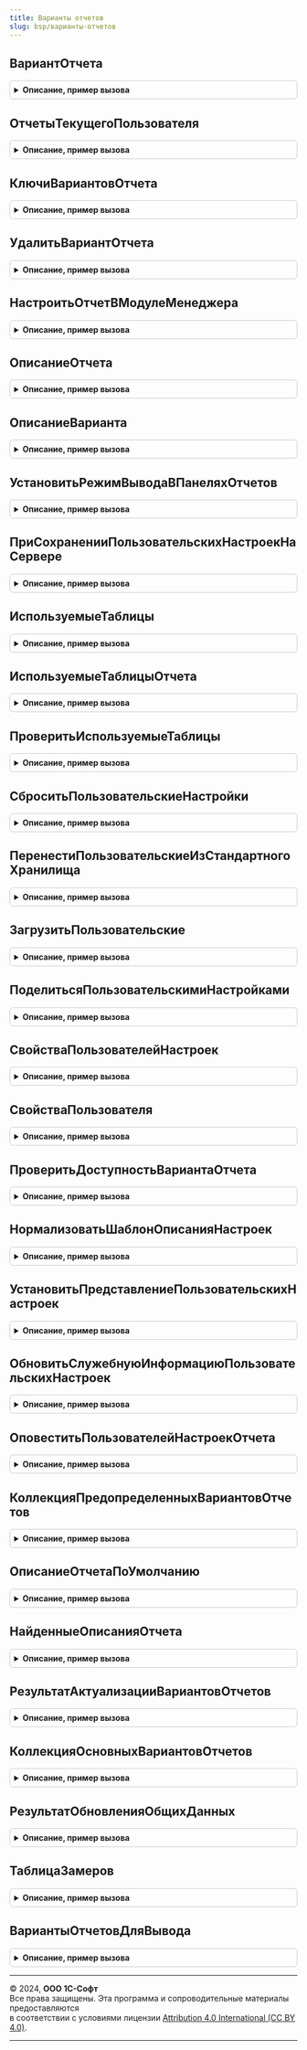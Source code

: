 ```yaml
---
title: Варианты отчетов
slug: bsp/варианты-отчетов
---
```



## ВариантОтчета
<details style="margin: 1em 0; padding: 0.5em; border: 1px solid #ccc; border-radius: 6px;">

<summary style="font-weight: bold; cursor: pointer;">Описание, пример вызова</summary>

```bsl

// Возвращает ссылку на вариант отчета.
//
// Параметры:
//  Отчет - СправочникСсылка.ИдентификаторыОбъектовРасширений
//        - СправочникСсылка.ИдентификаторыОбъектовМетаданных
//        - СправочникСсылка.ДополнительныеОтчетыИОбработки
//        - Строка - ссылка на отчет или полное имя внешнего отчета.
//  КлючВарианта - Строка - имя варианта отчета.
//
// Возвращаемое значение:
//  СправочникСсылка.ВариантыОтчетов, Неопределено - вариант отчета,
//          либо Неопределено, если отчет отсутствует или недоступен по правам.
//
Функция ВариантОтчета(Отчет, КлючВарианта) Экспорт
```

Пример вызова
```bsl
Результат = ВариантыОтчетов.ВариантОтчета(Отчет, КлючВарианта) 
```
</details>

## ОтчетыТекущегоПользователя
<details style="margin: 1em 0; padding: 0.5em; border: 1px solid #ccc; border-radius: 6px;">

<summary style="font-weight: bold; cursor: pointer;">Описание, пример вызова</summary>

```bsl

// Возвращает отчеты (СправочникСсылка.ВариантыОтчетов), доступные текущему пользователю.
// Их следует использовать во всех запросах к таблице
// справочника "ВариантыОтчетов" как отбор по реквизиту "Отчет",
// кроме случаев выборки вариантов из внешних отчетов.
//
// Возвращаемое значение:
//  Массив - отчеты, доступные текущему пользователю (СправочникСсылка.ИдентификаторыОбъектовРасширений,
//           Строка, СправочникСсылка.ДополнительныеОтчетыИОбработки,
//           СправочникСсылка.ИдентификаторыОбъектовМетаданных).
//           Тип элементов совпадает с типом реквизита Справочники.ВариантыОтчетов.Реквизиты.Отчет.
//
Функция ОтчетыТекущегоПользователя() Экспорт
```

Пример вызова
```bsl
Результат = ВариантыОтчетов.ОтчетыТекущегоПользователя() 
```
</details>

## КлючиВариантовОтчета
<details style="margin: 1em 0; padding: 0.5em; border: 1px solid #ccc; border-radius: 6px;">

<summary style="font-weight: bold; cursor: pointer;">Описание, пример вызова</summary>

```bsl

// Возвращает список вариантов отчета из хранилища настроек ХранилищеВариантовОтчетов.
// См. также СтандартноеХранилищеНастроекМенеджер.ПолучитьСписок в синтакс-помощнике.
// В отличие от метода платформы, вместо права "АдминистрированиеДанных" проверяются права доступа к отчету.
//
// Параметры:
//  КлючОтчета - Строка - полное имя отчета с точкой.
//  Пользователь - Строка
//               - УникальныйИдентификатор
//               - ПользовательИнформационнойБазы
//               - Неопределено
//               - СправочникСсылка.Пользователи - имя, идентификатор или ссылка на пользователя,
//                                                 настройки которого требуется получить.
//                                                 Если Неопределено, то текущий пользователь.
//
// Возвращаемое значение:
//   СписокЗначений - список вариантов отчета, где:
//       * Значение - Строка - ключ варианта отчета.
//       * Представление - Строка - представление варианта отчета.
//
//
Функция КлючиВариантовОтчета(КлючОтчета, Знач Пользователь = Неопределено) Экспорт
```

Пример вызова
```bsl
Результат = ВариантыОтчетов.КлючиВариантовОтчета(КлючОтчета, Пользователь);
```
</details>

## УдалитьВариантОтчета
<details style="margin: 1em 0; padding: 0.5em; border: 1px solid #ccc; border-radius: 6px;">

<summary style="font-weight: bold; cursor: pointer;">Описание, пример вызова</summary>

```bsl

// Удаляет варианты указанного отчета или всех отчетов.
// См. также СтандартноеХранилищеНастроекМенеджер.Удалить в синтакс-помощнике.
//
// Параметры:
//  КлючОтчета - Строка
//             - Неопределено - полное имя отчета с точкой.
//                              Если Неопределено, то удаляются настройки всех отчетов.
//  КлючВарианта - Строка
//               - Неопределено - ключ удаляемого варианта отчета.
//                                Если Неопределено, то удаляются все варианты отчета.
//  Пользователь - Строка
//               - УникальныйИдентификатор
//               - ПользовательИнформационнойБазы
//               - Неопределено
//               - СправочникСсылка.Пользователи - имя, идентификатор или ссылка на пользователя,
//                                                 настройки которого удаляются.
//                                                 Если Неопределено, то удаляются настройки всех пользователей.
//
Процедура УдалитьВариантОтчета(КлючОтчета, КлючВарианта, Знач Пользователь) Экспорт
```

Пример вызова
```bsl
ВариантыОтчетов.УдалитьВариантОтчета(КлючОтчета, КлючВарианта, Пользователь) 
```
</details>

## НастроитьОтчетВМодулеМенеджера
<details style="margin: 1em 0; padding: 0.5em; border: 1px solid #ccc; border-radius: 6px;">

<summary style="font-weight: bold; cursor: pointer;">Описание, пример вызова</summary>

```bsl

// Вызывает модуль менеджера отчета для заполнения его настроек.
// Для вызова из процедуры ВариантыОтчетовПереопределяемый.НастроитьВариантыОтчетов.
//
// Параметры:
//  Настройки - см. ВариантыОтчетовПереопределяемый.НастроитьВариантыОтчетов.Настройки.
//  ОтчетМетаданные - ОбъектМетаданных - метаданные отчета, в модуле менеджера которого расположена
//                                       экспортная процедура НастроитьВариантыОтчета(Настройки, НастройкиОтчета).
//
Процедура НастроитьОтчетВМодулеМенеджера(Настройки, ОтчетМетаданные) Экспорт
```

Пример вызова
```bsl
ВариантыОтчетов.НастроитьОтчетВМодулеМенеджера(Настройки, ОтчетМетаданные) 
```
</details>

## ОписаниеОтчета
<details style="margin: 1em 0; padding: 0.5em; border: 1px solid #ccc; border-radius: 6px;">

<summary style="font-weight: bold; cursor: pointer;">Описание, пример вызова</summary>

```bsl

// Возвращает настройки указанного отчета. Используется для настройки размещения и общих параметров отчета
//   в ВариантыОтчетовПереопределяемый.НастроитьВариантыОтчетов.
//
// Параметры:
//  Настройки - см. ВариантыОтчетовПереопределяемый.НастроитьВариантыОтчетов.Настройки.
//  Отчет     - ОбъектМетаданныхОтчет
//            - СправочникСсылка.ИдентификаторыОбъектовМетаданных - метаданные или ссылка отчета.
//
// Возвращаемое значение:
//   СтрокаДереваЗначений - настройки отчета и настройки "по умолчанию" для вариантов этого отчета, где:
//       * Включен              - Булево - если Ложь, то вариант отчета не выводится в панели отчетов.
//       * ВидимостьПоУмолчанию - Булево - если Ложь, то вариант отчета по умолчанию скрыт в панели отчетов.
//       * ПоказыватьВПодменюВариантов - Булево - если Ложь, то вариант отчета не отображается в подменю выбора вариантов
//                                                отчета в форме отчета. Используется, когда Включен - Ложь.
//       * Размещение           - Соответствие из КлючИЗначение - настройки размещения варианта отчета в разделах, где:
//           ** Ключ     - ОбъектМетаданных - подсистема, в которой размещается отчет или вариант отчета.
//           ** Значение - Строка           - настройки размещения в подсистеме (группе), с вариантами значений:
//               ""        - вывод отчета в подсистеме без специального выделение.
//               "Важный"  - вывод отчета в подсистеме с выделением жирным шрифтом.
//               "СмТакже" - вывод отчета в группе "См. также".
//       * ФункциональныеОпции - Массив из Строка - имена функциональных опций варианта отчета.
//       * НастройкиДляПоиска  - Структура - дополнительные настройки для поиска этого варианта отчета, где:
//             ** НаименованияПолей - Строка - имена полей варианта отчета.
//             ** НаименованияПараметровИОтборов - Строка - имена настроек варианта отчета.
//             ** КлючевыеСлова - Строка - дополнительная терминология (в т.ч. специализированная или устаревшая).
//             ** ИменаМакетов  - Строка - используется вместо НаименованияПолей.
//       * ФорматНастроекСКД - Булево - отчет использует типовой формат хранения настроек на механике СКД,
//           а его основные формы поддерживают стандартную схему взаимодействия между формами (параметры и тип
//           возвращаемого значения).
//           Если Ложь, тогда для отчета отключаются проверки консистентности и некоторые механизмы, которые
//           рассчитывают на типовой формат.
//       * ОпределитьНастройкиФормы - Булево - отчет имеет программный интерфейс для тесной интеграции с формой отчета,
//           в том числе может переопределять некоторые настройки формы и подписываться на ее события.
//           Если Истина и отчет подключен к общей форме ФормаОтчета,
//           тогда в модуле объекта отчета следует определить процедуру по шаблону:
//
//               // Задать настройки формы отчета.
//               //
//               // Параметры:
//               //   Форма - ФормаКлиентскогоПриложения, Неопределено
//               //   КлючВарианта - Строка, Неопределено
//               //   Настройки - см. ОтчетыКлиентСервер.НастройкиОтчетаПоУмолчанию
//               //
//               Процедура ОпределитьНастройкиФормы(Форма, КлючВарианта, Настройки) Экспорт
//               	// Код процедуры.
//               КонецПроцедуры
//
//       * Отчет - СправочникСсылка.ИдентификаторыОбъектовРасширений
//               - СправочникСсылка.ДополнительныеОтчетыИОбработки
//               - СправочникСсылка.ИдентификаторыОбъектовМетаданных
//               - Строка - полное имя или ссылка на отчет.
//       * Метаданные - ОбъектМетаданныхОтчет - метаданные отчета.
//       * КлючВарианта - Строка - имя варианта отчета.
//       * ОписаниеПолучено - Булево - флажок что описание строки уже получено.
//           Описание получается методом ОписаниеВарианта().
//       * СистемнаяИнформация - Структура - другая служебная информация.
//     При этом колонки Отчет, Метаданные, КлючВарианта, ОписаниеПолучено, СистемнаяИнформация
//     являются служебными и предназначены только для чтения.
//
Функция ОписаниеОтчета(Настройки, Отчет) Экспорт
```

Пример вызова
```bsl
Результат = ВариантыОтчетов.ОписаниеОтчета(Настройки, Отчет) 
```
</details>

## ОписаниеВарианта
<details style="margin: 1em 0; padding: 0.5em; border: 1px solid #ccc; border-radius: 6px;">

<summary style="font-weight: bold; cursor: pointer;">Описание, пример вызова</summary>

```bsl

// Находит настройки варианта отчета. Используется для настройки размещения.
// Для использования в ВариантыОтчетовПереопределяемый.НастроитьВариантыОтчетов.
//
// Параметры:
//  Настройки    - см. ВариантыОтчетовПереопределяемый.НастроитьВариантыОтчетов.Настройки.
//  Отчет        - СтрокаДереваЗначений
//               - ОбъектМетаданных - описание настроек, метаданные или ссылка отчета.
//  КлючВарианта - Строка - имя варианта отчета как оно задано в схеме компоновки данных.
//
// Возвращаемое значение:
//   СтрокаДереваЗначений - настройки варианта отчета, где:
//       * Включен              - Булево - если Ложь, то вариант отчета не выводится в панели отчетов.
//       * ВидимостьПоУмолчанию - Булево - если Ложь, то вариант отчета по умолчанию скрыт в панели отчетов.
//       * ПоказыватьВПодменюВариантов - Булево - если Ложь, то вариант отчета не отображается в подменю выбора вариантов
//                                                отчета в форме отчета. Используется, когда Включен - Ложь.
//       * Наименование         - Строка - наименование варианта отчета.
//       * Описание             - Строка - подсказка к варианту отчета.
//       * Размещение           - Соответствие из КлючИЗначение - настройки размещения варианта отчета в разделах, где:
//           ** Ключ     - ОбъектМетаданных - подсистема, в которой размещается отчет или вариант отчета.
//           ** Значение - Строка           - настройки размещения в подсистеме (группе), с вариантами значений:
//               ""        - вывод варианта в подсистеме без специального выделение.
//               "Важный"  - вывод варианта в подсистеме с выделением жирным шрифтом.
//               "СмТакже" - вывод варианта в группе "См. также".
//       * ФункциональныеОпции - Массив из Строка - имена функциональных опций варианта отчета.
//       * НастройкиДляПоиска  - Структура - дополнительные настройки для поиска этого варианта отчета, где:
//           ** НаименованияПолей              - Строка - имена полей варианта отчета.
//           ** НаименованияПараметровИОтборов - Строка - имена настроек варианта отчета.
//           ** КлючевыеСлова                  - Строка - дополнительная терминология (в т.ч. специализированная или устаревшая).
//           ** ИменаМакетов                   - Строка - используется вместо НаименованияПолей.
//       * ФорматНастроекСКД - Булево - отчет использует типовой формат хранения настроек на механике СКД,
//           а его основные формы поддерживают стандартную схему взаимодействия между формами (параметры и тип
//           возвращаемого значения).
//           Если Ложь, тогда для отчета отключаются проверки консистентности и некоторые механизмы, которые
//           рассчитывают на типовой формат.
//       * ОпределитьНастройкиФормы - Булево - отчет имеет программный интерфейс для тесной интеграции с формой отчета,
//           в том числе может переопределять некоторые настройки формы и подписываться на ее события.
//           Если Истина и отчет подключен к общей форме ФормаОтчета,
//           тогда в модуле объекта отчета следует определить процедуру по шаблону:
//
//               // Задать настройки формы отчета.
//               //
//               // Параметры:
//               //   Форма - ФормаКлиентскогоПриложения, Неопределено
//               //   КлючВарианта - Строка, Неопределено
//               //   Настройки - см. значение ОтчетыКлиентСервер.НастройкиОтчетаПоУмолчанию
//               //
//               Процедура ОпределитьНастройкиФормы(Форма, КлючВарианта, Настройки) Экспорт
//               	// Код процедуры.
//               КонецПроцедуры
//
//       * Отчет - СправочникСсылка.ИдентификаторыОбъектовРасширений
//               - СправочникСсылка.ДополнительныеОтчетыИОбработки
//               - СправочникСсылка.ИдентификаторыОбъектовМетаданных
//               - Строка - полное имя или ссылка на отчет.
//       * Описание - Строка
//       * Метаданные - ОбъектМетаданныхОтчет - метаданные отчета.
//       * КлючВарианта - Строка - имя варианта отчета.
//       * Назначение - ПеречислениеСсылка.НазначенияВариантовОтчетов - назначение использования варианта отчета (по
//                                                                      умолчанию - ДляКомпьютеровИПланшетов)
//       * ОписаниеПолучено - Булево - флажок что описание строки уже получено.
//           Описание получается методом ОписаниеВарианта().
//       * СистемнаяИнформация - Структура - другая служебная информация.
//     При этом колонки Отчет, Метаданные, КлючВарианта, ОписаниеПолучено, СистемнаяИнформация
//     являются служебными и предназначены только для чтения.
//
Функция ОписаниеВарианта(Настройки, Отчет, КлючВарианта) Экспорт
```

Пример вызова
```bsl
Результат = ВариантыОтчетов.ОписаниеВарианта(Настройки, Отчет, КлючВарианта) 
```
</details>

## УстановитьРежимВыводаВПанеляхОтчетов
<details style="margin: 1em 0; padding: 0.5em; border: 1px solid #ccc; border-radius: 6px;">

<summary style="font-weight: bold; cursor: pointer;">Описание, пример вызова</summary>

```bsl

// Устанавливает режим вывода Отчетов и Вариантов в панелях отчетов.
// Для вызова из процедуры ВариантыОтчетовПереопределяемый.НастроитьВариантыОтчетов переопределяемого модуля
// и из процедуры НастроитьВариантыОтчета модуля объекта отчета.
//
// Параметры:
//  Настройки - см. ВариантыОтчетовПереопределяемый.НастроитьВариантыОтчетов.Настройки.
//  ОтчетИлиПодсистема - СтрокаДереваЗначений
//                     - ОбъектМетаданныхОтчет
//                     - ОбъектМетаданныхПодсистема - описание отчета или
//                       подсистемы, для которой устанавливается режим вывода. Когда передана подсистема режим
//                       устанавливается рекурсивно для всех отчетов из ее состава.
//  ГруппироватьПоОтчетам - Булево
//                        - Строка - режим вывода гиперссылок этого отчета в панели отчетов:
//                          Если Истина, "ПоОтчетам" - варианты группируются по отчету.
//                          По умолчанию в панелях отчетов выводится только основной вариант отчета,
//                          а все прочие варианты этого отчета выводятся "под" основным и по умолчанию скрыты
//                          (но могут быть найдены поиском или включены при помощи флажков в режиме настройки).
//                          Основным вариантом считается первый предопределенный вариант в схеме отчета.
//                          Этот режим появился в версии 2.2.2 и позволяет уменьшить количество гиперссылок, выводимых в
//                          панелях отчетов. Если Ложь, "ПоВариантам" - все варианты отчета считаются самостоятельными,
//                          по умолчанию видны и выводятся независимо в панелях отчетов.
//                          Этот режим использовался в версии 2.2.1 и ранее.
//
Процедура УстановитьРежимВыводаВПанеляхОтчетов(Настройки, ОтчетИлиПодсистема, ГруппироватьПоОтчетам) Экспорт
```

Пример вызова
```bsl
ВариантыОтчетов.УстановитьРежимВыводаВПанеляхОтчетов(Настройки, ОтчетИлиПодсистема, ГруппироватьПоОтчетам) 
```
</details>

## ПриСохраненииПользовательскихНастроекНаСервере
<details style="margin: 1em 0; padding: 0.5em; border: 1px solid #ccc; border-radius: 6px;">

<summary style="font-weight: bold; cursor: pointer;">Описание, пример вызова</summary>

```bsl

// Обновляет состав справочника ПользовательскиеНастройкиОтчетов после сохранения новой настройки.
// Вызывается в одноименном обработчике формы отчета после выполнения кода формы.
//
// Параметры:
//  Форма - ФормаКлиентскогоПриложения - форма отчета.
//  Настройки - ПользовательскиеНастройкиКомпоновкиДанных - передается "как есть" из процедуры ПриСохраненииПользовательскихНастроекНаСервере.
//
Процедура ПриСохраненииПользовательскихНастроекНаСервере(Форма, Настройки) Экспорт
```

Пример вызова
```bsl
ВариантыОтчетов.ПриСохраненииПользовательскихНастроекНаСервере(Форма, Настройки) 
```
</details>

## ИспользуемыеТаблицы
<details style="margin: 1em 0; padding: 0.5em; border: 1px solid #ccc; border-radius: 6px;">

<summary style="font-weight: bold; cursor: pointer;">Описание, пример вызова</summary>

```bsl

// Извлекает информацию о таблицах, используемых в схеме или запросе.
// Обработка исключений (например, в случае передачи некорректного текста запроса) выполняется вызывающим кодом.
//
// Параметры:
//  Объект - СхемаКомпоновкиДанных
//         - Строка - схема отчета или текст запроса.
//
// Возвращаемое значение:
//   Массив - имена таблиц, используемые в схеме или запросе.
//
// Пример:
//  // Вызов из собственной формы отчета, использующего СКД.
//  ИспользуемыеТаблицы = ВариантыОтчетов.ИспользуемыеТаблицы(РеквизитФормыВЗначение("Отчет").СхемаКомпоновкиДанных);
//  ВариантыОтчетов.ПроверитьИспользуемыеТаблицы(ИспользуемыеТаблицы);
//  // Вызов из обработчика ПриКомпоновкеРезультата отчета, использующего СКД.
//  ИспользуемыеТаблицы = ВариантыОтчетов.ИспользуемыеТаблицы(СхемаКомпоновкиДанных);
//  ВариантыОтчетов.ПроверитьИспользуемыеТаблицы(ИспользуемыеТаблицы);
//  // Вызов из обработчика ПриКомпоновкеРезультата отчета, использующего запрос.
//  ИспользуемыеТаблицы = ВариантыОтчетов.ИспользуемыеТаблицы(ТекстЗапроса);
//  ВариантыОтчетов.ПроверитьИспользуемыеТаблицы(ИспользуемыеТаблицы);
//
Функция ИспользуемыеТаблицы(Объект) Экспорт
```

Пример вызова
```bsl
Результат = ВариантыОтчетов.ИспользуемыеТаблицы(Объект) 
```
</details>

## ИспользуемыеТаблицыОтчета
<details style="margin: 1em 0; padding: 0.5em; border: 1px solid #ccc; border-radius: 6px;">

<summary style="font-weight: bold; cursor: pointer;">Описание, пример вызова</summary>

```bsl

// Извлекает информацию о таблицах, используемых в схеме или запросе.
//
// Параметры:
//  Отчет - ОбъектМетаданныхОтчет
//        - ОтчетОбъект
//
// Возвращаемое значение:
//   Массив из см. ИспользуемыеТаблицы
//
Функция ИспользуемыеТаблицыОтчета(Отчет) Экспорт
```

Пример вызова
```bsl
Результат = ВариантыОтчетов.ИспользуемыеТаблицыОтчета(Отчет) 
```
</details>

## ПроверитьИспользуемыеТаблицы
<details style="margin: 1em 0; padding: 0.5em; border: 1px solid #ccc; border-radius: 6px;">

<summary style="font-weight: bold; cursor: pointer;">Описание, пример вызова</summary>

```bsl

// Проверяет что таблицы, используемые в схеме или запросе, еще обновляются, и сообщает об этом пользователю.
// Проверка выполняется методом ОбновлениеИнформационнойБазы.ОбъектОбработан().
// Обработка исключений (например, в случае передачи некорректного текста запроса) выполняется вызывающим кодом.
//
// Параметры:
//  Объект - СхемаКомпоновкиДанных - схема отчета.
//         - Строка - текст запроса.
//         - Массив - имена таблиц, используемые отчетом:
//           * Строка - имя таблицы.
//  Сообщать - Булево - когда Истина и таблицы, используемые отчетом, еще не обновлены,
//             то будет выведено сообщение вида "Отчет может содержать некорректные данные".
//             Необязательный. По умолчанию Истина.
//
// Возвращаемое значение:
//   Булево - Истина когда в списке таблиц есть таблицы, которые еще не обновлены.
//
// Пример:
//  // Вызов из собственной формы отчета.
//  ВариантыОтчетов.ПроверитьИспользуемыеТаблицы(РеквизитФормыВЗначение("Отчет").СхемаКомпоновкиДанных);
//  // Вызов из обработчика ПриКомпоновкеРезультата отчета.
//  ВариантыОтчетов.ПроверитьИспользуемыеТаблицы(СхемаКомпоновкиДанных);
//  // Вызов при выполнении запроса.
//  ВариантыОтчетов.ПроверитьИспользуемыеТаблицы(ТекстЗапроса);
//
Функция ПроверитьИспользуемыеТаблицы(Объект, Сообщать = Истина) Экспорт
```

Пример вызова
```bsl
Результат = ВариантыОтчетов.ПроверитьИспользуемыеТаблицы(Объект, Сообщать);
```
</details>

## СброситьПользовательскиеНастройки
<details style="margin: 1em 0; padding: 0.5em; border: 1px solid #ccc; border-radius: 6px;">

<summary style="font-weight: bold; cursor: pointer;">Описание, пример вызова</summary>

```bsl

// Сбрасывает пользовательские настройки указанных отчетов.
//
// Параметры:
//  Ключ - ОбъектМетаданныхОтчет - метаданные отчета, для которого требуется сбросить настройки.
//       - СправочникСсылка.ВариантыОтчетов - вариант отчета, для которого требуется сбросить настройки.
//       - Строка - полное имя варианта отчета, для которого требуется сбросить настройки.
//                  Заполняется в формате "<ИмяОтчета>/<ИмяВарианта>".
//                  Если передать "*", то будут сброшены настройки всех отчетов конфигурации.
//  ТипыНастроек - Структура - типы пользовательских настроек, которые требуется сбросить.
//      Ключи структуры тоже являются необязательными. Значение по умолчанию указано в скобках:
//      * ЭлементОтбора - Булево - (Ложь) сбрасывать настройку "ЭлементОтбораКомпоновкиДанных".
//      * ЗначениеПараметраНастроек - Булево - (Ложь) сбрасывать настройку "ЗначениеПараметраНастроекКомпоновкиДанных".
//      * ВыбранныеПоля - Булево - (берется из ключа Прочие) сбрасывать настройку "ВыбранныеПоляКомпоновкиДанных".
//      * Порядок - Булево - (берется из ключа Прочие) сбрасывать настройку "ПорядокКомпоновкиДанных".
//      * ЭлементУсловногоОформления - Булево - (берется из ключа Прочие) сбрасывать настройку "ЭлементУсловногоОформленияКомпоновкиДанных".
//      * Прочие - Булево - (Истина) сбрасывать прочие настройки, не описанные в структуре явно.
//
Процедура СброситьПользовательскиеНастройки(Ключ, ТипыНастроек = Неопределено) Экспорт
```

Пример вызова
```bsl
ВариантыОтчетов.СброситьПользовательскиеНастройки(Ключ, ТипыНастроек);
```
</details>

## ПеренестиПользовательскиеИзСтандартногоХранилища
<details style="margin: 1em 0; padding: 0.5em; border: 1px solid #ccc; border-radius: 6px;">

<summary style="font-weight: bold; cursor: pointer;">Описание, пример вызова</summary>

```bsl

// Переносит пользовательские варианты из стандартного хранилища вариантов в хранилище подсистемы.
// Используется при частичном внедрении - когда ХранилищеВариантовОтчетов установлено не для всей конфигурации,
// а в свойствах конкретных отчетов, подключенных к подсистеме.
// Рекомендуется использовать в обработчиках обновления на конкретную версию.
//
// Параметры:
//  ИменаОтчетов - Строка - имена отчетов, разделенные запятыми.
//                          Если параметр не указан, то переносятся все отчеты
//                          стандартного хранилища, после чего оно полностью очищается.
//
// Пример:
//  // Перенос всех пользовательских вариантов отчетов при обновлении.
//  ВариантыОтчетов.ПеренестиПользовательскиеИзСтандартногоХранилища();
//  // Перенос пользовательских вариантов отчетов, переведенных в хранилище подсистемы "Варианты отчетов".
//  ВариантыОтчетов.ПеренестиПользовательскиеИзСтандартногоХранилища("АнализЖурналаРегистрации, ЗадачиИстекающиеНаДату");
//
Процедура ПеренестиПользовательскиеИзСтандартногоХранилища(ИменаОтчетов = "") Экспорт
```

Пример вызова
```bsl
ВариантыОтчетов.ПеренестиПользовательскиеИзСтандартногоХранилища(ИменаОтчетов);
```
</details>

## ЗагрузитьПользовательские
<details style="margin: 1em 0; padding: 0.5em; border: 1px solid #ccc; border-radius: 6px;">

<summary style="font-weight: bold; cursor: pointer;">Описание, пример вызова</summary>

```bsl

// Загружает в хранилище подсистемы варианты отчетов, предварительно сохраненные
// из системного хранилища вариантов в хранилище общих настроек.
// Используется для загрузки вариантов отчетов при полном или частичном внедрении.
// При полном внедрении может вызваться из обработки "ПереносВариантовОтчетов".
// Рекомендуется использовать в обработчиках обновления на конкретную версию.
//
// Параметры:
//  ПользовательскиеВарианты - ТаблицаЗначений
//                           - Неопределено - необязательный. Используется в служебных сценариях:
//       * Отчет - Строка - полное имя отчета в формате "Отчет.<ИмяОтчета>".
//       * Вариант - Строка - имя варианта отчета.
//       * Автор - Строка - имя пользователя.
//       * Настройка - ХранилищеЗначения - пользовательскиеНастройкиКомпоновкиДанных.
//       * ПредставлениеОтчета - Строка - представление отчета.
//       * ПредставлениеВарианта - Строка - представление варианта.
//       * ИдентификаторАвтора - УникальныйИдентификатор - идентификатор пользователя.
//
Процедура ЗагрузитьПользовательские(ПользовательскиеВарианты = Неопределено) Экспорт
```

Пример вызова
```bsl
ВариантыОтчетов.ЗагрузитьПользовательские(ПользовательскиеВарианты);
```
</details>

## ПоделитьсяПользовательскимиНастройками
<details style="margin: 1em 0; padding: 0.5em; border: 1px solid #ccc; border-radius: 6px;">

<summary style="font-weight: bold; cursor: pointer;">Описание, пример вызова</summary>

```bsl

// Параметры:
//   ВыбранныеПользователи - СписокЗначений:
//     * Значение - СправочникСсылка.Пользователи
//                - СправочникСсылка.ГруппыПользователей
//                - СправочникСсылка.ГруппыВнешнихПользователей
//  ШаблонОписанияНастроек - Структура - параметры открытия формы выбора пользователей, (групп) пользователей, где:
//      * Настройки - ПользовательскиеНастройкиКомпоновкиДанных - настройки, которыми обмениваются.
//      * ВариантОтчета - СправочникСсылка.ВариантыОтчетов - ссылка на хранилище свойств варианта отчета.
//      * КлючОбъекта - Строка - измерение хранения настроек.
//      * КлючНастроек - Строка - измерение - идентификатор пользовательских настроек.
//      * Представление - Строка - наименование пользовательских настроек.
//      * ВариантМодифицирован - Булево - признак того, что вариант отчета изменен.
//
Процедура ПоделитьсяПользовательскимиНастройками(ВыбранныеПользователи, ШаблонОписанияНастроек) Экспорт
```

Пример вызова
```bsl
ВариантыОтчетов.ПоделитьсяПользовательскимиНастройками(ВыбранныеПользователи, ШаблонОписанияНастроек) 
```
</details>

## СвойстваПользователейНастроек
<details style="margin: 1em 0; padding: 0.5em; border: 1px solid #ccc; border-radius: 6px;">

<summary style="font-weight: bold; cursor: pointer;">Описание, пример вызова</summary>

```bsl

// Параметры:
//  ВыбранныеПользователи - СписокЗначений:
//    * Значение - СправочникСсылка.Пользователи
//               - СправочникСсылка.ГруппыПользователей
//               - СправочникСсылка.ГруппыВнешнихПользователей
//  ТекущийПользователь - СправочникСсылка.ВнешниеПользователи
//                      - СправочникСсылка.Пользователи
//
// Возвращаемое значение:
//  Структура:
//    * Недействительных - Массив из Структура
//    * Действительных - Массив из Структура
//
Функция СвойстваПользователейНастроек(ВыбранныеПользователи, ТекущийПользователь) Экспорт
```

Пример вызова
```bsl
Результат = ВариантыОтчетов.СвойстваПользователейНастроек(ВыбранныеПользователи, ТекущийПользователь));
```
</details>

## СвойстваПользователя
<details style="margin: 1em 0; padding: 0.5em; border: 1px solid #ccc; border-radius: 6px;">

<summary style="font-weight: bold; cursor: pointer;">Описание, пример вызова</summary>

```bsl

// Параметры:
//  Ссылка - СправочникСсылка.Пользователи
//         - СправочникСсылка.ВнешниеПользователи
//  ИмяПользователяИБ - Строка
//  ИдентификаторПользователяИБ - УникальныйИдентификатор
//
// Возвращаемое значение:
//  Структура:
//    * Ссылка - СправочникСсылка.Пользователи
//             - СправочникСсылка.ВнешниеПользователи
//    * Имя - Строка
//    * ИдентификаторПользователяИБ - УникальныйИдентификатор
//
Функция СвойстваПользователя(Ссылка, ИмяПользователяИБ, ИдентификаторПользователяИБ) Экспорт
```

Пример вызова
```bsl
Результат = ВариантыОтчетов.СвойстваПользователя(Ссылка, ИмяПользователяИБ, ИдентификаторПользователяИБ));
```
</details>

## ПроверитьДоступностьВариантаОтчета
<details style="margin: 1em 0; padding: 0.5em; border: 1px solid #ccc; border-radius: 6px;">

<summary style="font-weight: bold; cursor: pointer;">Описание, пример вызова</summary>

```bsl

Процедура ПроверитьДоступностьВариантаОтчета(ВариантОтчета, ВыбранныеПользователи) Экспорт
```

Пример вызова
```bsl
ВариантыОтчетов.ПроверитьДоступностьВариантаОтчета(ВариантОтчета, ВыбранныеПользователи));
```
</details>

## НормализоватьШаблонОписанияНастроек
<details style="margin: 1em 0; padding: 0.5em; border: 1px solid #ccc; border-radius: 6px;">

<summary style="font-weight: bold; cursor: pointer;">Описание, пример вызова</summary>

```bsl

Процедура НормализоватьШаблонОписанияНастроек(ШаблонОписанияНастроек, ТекущийПользователь) Экспорт
```

Пример вызова
```bsl
ВариантыОтчетов.НормализоватьШаблонОписанияНастроек(ШаблонОписанияНастроек, ТекущийПользователь));
```
</details>

## УстановитьПредставлениеПользовательскихНастроек
<details style="margin: 1em 0; padding: 0.5em; border: 1px solid #ccc; border-radius: 6px;">

<summary style="font-weight: bold; cursor: pointer;">Описание, пример вызова</summary>

```bsl

Процедура УстановитьПредставлениеПользовательскихНастроек(ШаблонОписанияНастроек, ТекущийПользователь) Экспорт
```

Пример вызова
```bsl
ВариантыОтчетов.УстановитьПредставлениеПользовательскихНастроек(ШаблонОписанияНастроек, ТекущийПользователь));
```
</details>

## ОбновитьСлужебнуюИнформациюПользовательскихНастроек
<details style="margin: 1em 0; padding: 0.5em; border: 1px solid #ccc; border-radius: 6px;">

<summary style="font-weight: bold; cursor: pointer;">Описание, пример вызова</summary>

```bsl

Процедура ОбновитьСлужебнуюИнформациюПользовательскихНастроек(Пользователь, ОписаниеНастроек, Настройки) Экспорт
```

Пример вызова
```bsl
ВариантыОтчетов.ОбновитьСлужебнуюИнформациюПользовательскихНастроек(Пользователь, ОписаниеНастроек, Настройки));
```
</details>

## ОповеститьПользователейНастроекОтчета
<details style="margin: 1em 0; padding: 0.5em; border: 1px solid #ccc; border-radius: 6px;">

<summary style="font-weight: bold; cursor: pointer;">Описание, пример вызова</summary>

```bsl

Процедура ОповеститьПользователейНастроекОтчета(СвойстваПользователей, ОписаниеНастроек) Экспорт
```

Пример вызова
```bsl
ВариантыОтчетов.ОповеститьПользователейНастроекОтчета(СвойстваПользователей, ОписаниеНастроек));
```
</details>

## КоллекцияПредопределенныхВариантовОтчетов
<details style="margin: 1em 0; padding: 0.5em; border: 1px solid #ccc; border-radius: 6px;">

<summary style="font-weight: bold; cursor: pointer;">Описание, пример вызова</summary>

```bsl

// Конструктор коллекции предопределенных вариантов отчетов.
//
// Возвращаемое значение:
//   см. ВариантыОтчетовПереопределяемый.НастроитьВариантыОтчетов.Настройки.
//
Функция КоллекцияПредопределенныхВариантовОтчетов() Экспорт
```

Пример вызова
```bsl
Результат = ВариантыОтчетов.КоллекцияПредопределенныхВариантовОтчетов());
```
</details>

## ОписаниеОтчетаПоУмолчанию
<details style="margin: 1em 0; padding: 0.5em; border: 1px solid #ccc; border-radius: 6px;">

<summary style="font-weight: bold; cursor: pointer;">Описание, пример вызова</summary>

```bsl

// Возвращает описание указанного отчета по умолчанию.
//
// Параметры:
//  ОписанияОтчетов - см. КоллекцияПредопределенныхВариантовОтчетов
//  МетаданныеОтчета - ОбъектМетаданныхОтчет
//  СсылкаОтчета - СправочникСсылка.ИдентификаторыОбъектовМетаданных
//               - СправочникСсылка.ИдентификаторыОбъектовРасширений
//  ТипОтчета - см. ТипОтчетаСтрокой
//  ГруппироватьПоОтчетам - см. ГлобальныеНастройки
//
// Возвращаемое значение:
//   СтрокаТаблицыЗначений - см. КоллекцияПредопределенныхВариантовОтчетов
//
Функция ОписаниеОтчетаПоУмолчанию(ОписанияОтчетов, МетаданныеОтчета, СсылкаОтчета, Экспорт
```

Пример вызова
```bsl
Результат = ВариантыОтчетов.ОписаниеОтчетаПоУмолчанию(ОписанияОтчетов, МетаданныеОтчета, СсылкаОтчета, );
```
</details>

## НайденныеОписанияОтчета
<details style="margin: 1em 0; padding: 0.5em; border: 1px solid #ccc; border-radius: 6px;">

<summary style="font-weight: bold; cursor: pointer;">Описание, пример вызова</summary>

```bsl

// Возвращает массив с одним элементом - описание по умолчанию указанного отчета.
//
// Параметры:
//  Отчет - ОбъектМетаданныхОтчет
//        - СправочникСсылка.ИдентификаторыОбъектовМетаданных - метаданные или ссылка отчета.
//
// Возвращаемое значение:
//   Массив из см. КоллекцияПредопределенныхВариантовОтчетов
//
Функция НайденныеОписанияОтчета(Отчет) Экспорт
```

Пример вызова
```bsl
Результат = ВариантыОтчетов.НайденныеОписанияОтчета(Отчет));
```
</details>

## РезультатАктуализацииВариантовОтчетов
<details style="margin: 1em 0; padding: 0.5em; border: 1px solid #ccc; border-radius: 6px;">

<summary style="font-weight: bold; cursor: pointer;">Описание, пример вызова</summary>

```bsl

// Конструктор результата актуализации вариантов отчетов.
//
// Возвращаемое значение:
//   Структура - коллекция свойств результата актуализации вариантов отчетов, где:
//       * ЕстьИзменения - Булево - признак наличия изменений в вариантах отчетов.
//       * ЕстьВажныеИзменения - Булево - признак наличия важных изменений в вариантах отчетов.
//       * ПустаяСсылка - СправочникСсылка.ВариантыОтчетов - ссылка на пустой вариант отчета.
//       * ОбработанныеПредопределенные - Соответствие - индекс обработанных вариантов отчетов.
//       * ОсновныеВарианты - см. КоллекцияОсновныхВариантовОтчетов
//
Функция РезультатАктуализацииВариантовОтчетов() Экспорт
```

Пример вызова
```bsl
Результат = ВариантыОтчетов.РезультатАктуализацииВариантовОтчетов());
```
</details>

## КоллекцияОсновныхВариантовОтчетов
<details style="margin: 1em 0; padding: 0.5em; border: 1px solid #ccc; border-radius: 6px;">

<summary style="font-weight: bold; cursor: pointer;">Описание, пример вызова</summary>

```bsl

// Конструктор коллекции основных вариантов отчетов.
//
// Возвращаемое значение:
//   ТаблицаЗначений - коллекция основных вариантов отчетов, где:
//       * Отчет - СправочникСсылка.ИдентификаторыОбъектовРасширений
//               - СправочникСсылка.ДополнительныеОтчетыИОбработки
//               - СправочникСсылка.ИдентификаторыОбъектовМетаданных
//               - Строка - ссылка на идентификатор метаданных отчета.
//       * Вариант - СправочникСсылка.ВариантыОтчетов - ссылка на вариант отчета.
//
Функция КоллекцияОсновныхВариантовОтчетов() Экспорт
```

Пример вызова
```bsl
Результат = ВариантыОтчетов.КоллекцияОсновныхВариантовОтчетов());
```
</details>

## РезультатОбновленияОбщихДанных
<details style="margin: 1em 0; padding: 0.5em; border: 1px solid #ccc; border-radius: 6px;">

<summary style="font-weight: bold; cursor: pointer;">Описание, пример вызова</summary>

```bsl

// Конструктор результата обновления общих данных.
//
// Параметры:
//  Режим - Строка - вид обновления данных.
//  РазделенныеОбработчики - Структура
//
// Возвращаемое значение:
//   Структура - свойства результата обновления общих данных, где:
//       * ОбновлятьКонфигурацию - Булево - признак необходимости обновления данных конфигурации.
//       * ОбновлятьРасширения - Булево - признак необходимости обновления данных расширений.
//       * РазделенныеОбработчики - Структура
//       * ЕстьИзменения - Булево - признак наличия изменений в вариантах отчетов.
//       * ЕстьВажныеИзменения - Булево - признак наличия важных изменений в вариантах отчетов.
//       * ВариантыОтчетов - ТаблицаЗначений
//       * ОбновлятьЗамеры - Булево - признак наличия подсистемы ОценкаПроизводительности.
//       * ТаблицаЗамеров - см. ТаблицаЗамеров
//       * МодельСервиса - Булево - признак работы в модели сервиса.
//
Функция РезультатОбновленияОбщихДанных(Знач Режим, Знач РазделенныеОбработчики) Экспорт
```

Пример вызова
```bsl
Результат = ВариантыОтчетов.РезультатОбновленияОбщихДанных(Режим, РазделенныеОбработчики));
```
</details>

## ТаблицаЗамеров
<details style="margin: 1em 0; padding: 0.5em; border: 1px solid #ccc; border-radius: 6px;">

<summary style="font-weight: bold; cursor: pointer;">Описание, пример вызова</summary>

```bsl

// Конструктор таблицы замеров.
//
// Возвращаемое значение:
//   ТаблицаЗначений:
//       * СтароеИмя - Строка - не актуальный ключ замеров.
//       * АктуальноеИмя - Строка - текущий ключ замеров.
//       * АктуальноеНаименование - Строка - текущее наименование отчета.
//
Функция ТаблицаЗамеров() Экспорт
```

Пример вызова
```bsl
Результат = ВариантыОтчетов.ТаблицаЗамеров());
```
</details>

## ВариантыОтчетовДляВывода
<details style="margin: 1em 0; padding: 0.5em; border: 1px solid #ccc; border-radius: 6px;">

<summary style="font-weight: bold; cursor: pointer;">Описание, пример вызова</summary>

```bsl

// Конструктор структуры, содержащей результат поиск доступных вариантов отчетов.
//
// Возвращаемое значение:
//  Структура:
//    * ТолькоТекущийРаздел - Булево
//    * ТаблицаПодсистем - ТаблицаЗначений:
//        ** Ссылка - СправочникСсылка.ИдентификаторыОбъектовМетаданных
//                  - СправочникСсылка.ИдентификаторыОбъектовРасширений
//        ** Представление - Строка
//        ** Имя - Строка
//        ** ПолноеИмя - Строка
//        ** Приоритет - Строка
//        ** НомерЭлемента - Число
//        ** ИмяЭлемента - Строка
//        ** РодительСсылка - СправочникСсылка.ИдентификаторыОбъектовМетаданных
//                          - СправочникСсылка.ИдентификаторыОбъектовРасширений
//        ** РазделСсылка - СправочникСсылка.ИдентификаторыОбъектовМетаданных
//                        - СправочникСсылка.ИдентификаторыОбъектовРасширений
//        ** ВидимыхВариантов - Число
//    * ДругиеРазделы - Массив
//    * Варианты - ТаблицаЗначений:
//        ** Ссылка - СправочникСсылка.ВариантыОтчетов
//        ** Подсистема - СправочникСсылка.ИдентификаторыОбъектовМетаданных
//                      - СправочникСсылка.ИдентификаторыОбъектовРасширений
//        ** ПодсистемаПредставление - Строка
//        ** ПодсистемаПриоритет - Строка
//        ** РазделСсылка - СправочникСсылка.ИдентификаторыОбъектовМетаданных
//                        - СправочникСсылка.ИдентификаторыОбъектовРасширений
//        ** БезГруппы - Булево
//        ** Важный - Булево
//        ** СмТакже - Булево
//        ** Дополнительный - Булево
//        ** Видимость - Булево
//        ** БыстрыйДоступ - Булево
//        ** ИмяОтчета - Строка
//        ** Наименование - Строка
//        ** Описание - Строка
//        ** Автор - СправочникСсылка.Пользователи
//                 - СправочникСсылка.ВнешниеПользователи
//        ** Отчет - СправочникСсылка.ИдентификаторыОбъектовМетаданных
//                 - СправочникСсылка.ИдентификаторыОбъектовРасширений
//                 - СправочникСсылка.ДополнительныеОтчетыИОбработки
//                 - Строка
//        ** ТипОтчета - ПеречислениеСсылка.ТипыОтчетов
//        ** КлючВарианта - Строка
//        ** Родитель - СправочникСсылка.ВариантыОтчетов
//        ** ВерхнийУровень - Булево
//        ** КлючЗамеров - Строка
//    * ВариантыРаздела - см. ВариантыОтчетовДляВывода.Варианты
//    * ИспользоватьПодсветку - Булево
//    * РезультатПоиска - см. НайтиВариантыОтчетов
//    * МассивСлов - Массив
//    * ИмяГруппы - Строка
//    * ДобавляемыеРеквизиты - Массив из РеквизитФормы
//    * ДобавленоПустыхДекораций - Число
//    * ПределВывода - Число
//    * ОсталосьВывести - Число
//    * НеВыведено - Число
//    * ВыведеноЭлементовВариантов - Число
//    * ПоискВариантов - Соответствие
//    * Шаблоны - Структура:
//        ** ГруппаВарианта - Структура:
//             *** Вид - ВидГруппыФормы
//             *** РастягиватьПоГоризонтали - Булево
//             *** Отображение - ОтображениеОбычнойГруппы
//             *** Группировка - ГруппировкаПодчиненныхЭлементовФормы
//             *** ОтображатьЗаголовок - Булево
//        ** КартинкаБыстрогоДоступа - Структура:
//             *** Вид - ВидДекорацииФормы
//             *** Ширина - Число
//             *** Высота - Число
//             *** Картинка - Картинка
//             *** РастягиватьПоГоризонтали - Булево
//             *** РастягиватьПоВертикали - Булево
//        ** КартинкаОтступа - Структура:
//             *** Вид - ВидДекорацииФормы
//             *** Ширина - Число
//             *** Высота - Число
//             *** РастягиватьПоГоризонтали - Булево
//             *** РастягиватьПоВертикали - Булево
//        ** НадписьВарианта - Структура:
//             *** Вид - ВидДекорацииФормы
//             *** Гиперссылка - Булево
//             *** ЦветТекста - Цвет
//             *** РастягиватьПоВертикали - Булево
//             *** Высота - Число
//             *** РастягиватьПоГоризонтали - Булево
//             *** АвтоМаксимальнаяШирина - Булево
//             *** МаксимальнаяШирина - Число
//    * КонтекстноеМеню - Структура:
//        ** УбратьИзБыстрогоДоступа - Структура:
//             *** Видимость - Булево
//        ** ПереместитьВБыстрыйДоступ - Структура:
//             *** Видимость - Булево
//        ** Изменить - Структура:
//             *** Видимость - Булево
//    * ГруппыВажности - Массив из Строка
//    * БыстрыйДоступ - Структура:
//        ** Отбор - Структура:
//             *** БыстрыйДоступ - Булево
//        ** Варианты - Массив из СтрокаТаблицыЗначений
//        ** Количество - Число
//    * БезГруппы - Структура:
//        ** Отбор - Структура:
//             *** БыстрыйДоступ - Булево
//             *** БезГруппы - Булево
//        ** Варианты - Массив из СтрокаТаблицыЗначений
//        ** Количество - Число
//    * СГруппой - Структура:
//        ** Отбор - Структура:
//             *** БыстрыйДоступ - Булево
//             *** БезГруппы - Булево
//             *** СмТакже - Булево
//        ** Варианты - Массив из СтрокаТаблицыЗначений
//        ** Количество - Число
//    * СмТакже - Структура:
//        ** Отбор - Структура:
//             *** БыстрыйДоступ - Булево
//             *** БезГруппы - Булево
//             *** СмТакже - Булево
//        ** Варианты - Массив из СтрокаТаблицыЗначений
//        ** Количество - Число
//    * ВыводятсяВариантыТекущегоРаздела - Булево
//    * ВариантыКоличество - Число
//    * ПодсистемыРаздела - ТаблицаЗначений:
//        ** Ссылка - СправочникСсылка.ИдентификаторыОбъектовМетаданных
//                  - СправочникСсылка.ИдентификаторыОбъектовРасширений
//        ** Представление - Строка
//        ** Имя - Строка
//        ** ПолноеИмя - Строка
//        ** Приоритет - Строка
//        ** НомерЭлемента - Число
//        ** ИмяЭлемента - Строка
//        ** РодительСсылка - СправочникСсылка.ИдентификаторыОбъектовМетаданных
//                          - СправочникСсылка.ИдентификаторыОбъектовРасширений
//        ** РазделСсылка - СправочникСсылка.ИдентификаторыОбъектовМетаданных
//                        - СправочникСсылка.ИдентификаторыОбъектовРасширений
//        ** ВидимыхВариантов - Число
//
Функция ВариантыОтчетовДляВывода() Экспорт
```

Пример вызова
```bsl
Результат = ВариантыОтчетов.ВариантыОтчетовДляВывода() 
```
</details>

---

© 2024, **ООО 1С-Софт**  
Все права защищены. Эта программа и сопроводительные материалы предоставляются  
в соответствии с условиями лицензии [Attribution 4.0 International (CC BY 4.0)](https://creativecommons.org/licenses/by/4.0/legalcode).

---
